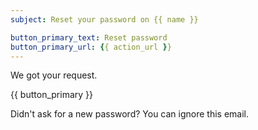 ```yaml
---
subject: Reset your password on {{ name }}

button_primary_text: Reset password
button_primary_url: {{ action_url }}
---
```


We got your request.

{{ button_primary }}

Didn't ask for a new password? You can ignore this email.
